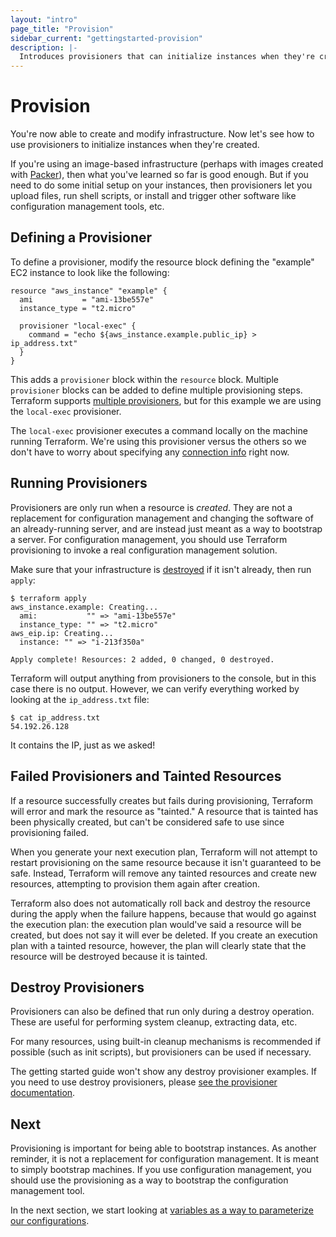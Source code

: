 ```yaml
---
layout: "intro"
page_title: "Provision"
sidebar_current: "gettingstarted-provision"
description: |-
  Introduces provisioners that can initialize instances when they're created.
---
```


# Provision

You're now able to create and modify infrastructure. Now let's see
how to use provisioners to initialize instances when they're created.

If you're using an image-based infrastructure (perhaps with images
created with [Packer](https://www.packer.io)), then what you've
learned so far is good enough. But if you need to do some initial
setup on your instances, then provisioners let you upload files,
run shell scripts, or install and trigger other software like
configuration management tools, etc.

## Defining a Provisioner

To define a provisioner, modify the resource block defining the
"example" EC2 instance to look like the following:

```
resource "aws_instance" "example" {
  ami           = "ami-13be557e"
  instance_type = "t2.micro"

  provisioner "local-exec" {
    command = "echo ${aws_instance.example.public_ip} > ip_address.txt"
  }
}
```

This adds a `provisioner` block within the `resource` block. Multiple
`provisioner` blocks can be added to define multiple provisioning steps.
Terraform supports
[multiple provisioners](/docs/provisioners/index.html),
but for this example we are using the `local-exec` provisioner.

The `local-exec` provisioner executes a command locally on the machine
running Terraform. We're using this provisioner versus the others so
we don't have to worry about specifying any
[connection info](/docs/provisioners/connection.html) right now.

## Running Provisioners

Provisioners are only run when a resource is _created_. They
are not a replacement for configuration management and changing
the software of an already-running server, and are instead just
meant as a way to bootstrap a server. For configuration management,
you should use Terraform provisioning to invoke a real configuration
management solution.

Make sure that your infrastructure is
[destroyed](/intro/getting-started/destroy.html) if it isn't already,
then run `apply`:

```
$ terraform apply
aws_instance.example: Creating...
  ami:           "" => "ami-13be557e"
  instance_type: "" => "t2.micro"
aws_eip.ip: Creating...
  instance: "" => "i-213f350a"

Apply complete! Resources: 2 added, 0 changed, 0 destroyed.
```

Terraform will output anything from provisioners to the console,
but in this case there is no output. However, we can verify
everything worked by looking at the `ip_address.txt` file:

```
$ cat ip_address.txt
54.192.26.128
```

It contains the IP, just as we asked!

## Failed Provisioners and Tainted Resources

If a resource successfully creates but fails during provisioning,
Terraform will error and mark the resource as "tainted." A
resource that is tainted has been physically created, but can't
be considered safe to use since provisioning failed.

When you generate your next execution plan, Terraform will not attempt to restart
provisioning on the same resource because it isn't guaranteed to be safe. Instead,
Terraform will remove any tainted resources and create new resources, attempting to
provision them again after creation.

Terraform also does not automatically roll back and destroy the resource
during the apply when the failure happens, because that would go
against the execution plan: the execution plan would've said a
resource will be created, but does not say it will ever be deleted.
If you create an execution plan with a tainted resource, however, the
plan will clearly state that the resource will be destroyed because
it is tainted.

## Destroy Provisioners

Provisioners can also be defined that run only during a destroy
operation. These are useful for performing system cleanup, extracting
data, etc.

For many resources, using built-in cleanup mechanisms is recommended
if possible (such as init scripts), but provisioners can be used if
necessary.

The getting started guide won't show any destroy provisioner examples.
If you need to use destroy provisioners, please
[see the provisioner documentation](/docs/provisioners).

## Next

Provisioning is important for being able to bootstrap instances.
As another reminder, it is not a replacement for configuration
management. It is meant to simply bootstrap machines. If you use
configuration management, you should use the provisioning as a way
to bootstrap the configuration management tool.

In the next section, we start looking at [variables as a way to
parameterize our configurations](/intro/getting-started/variables.html).
